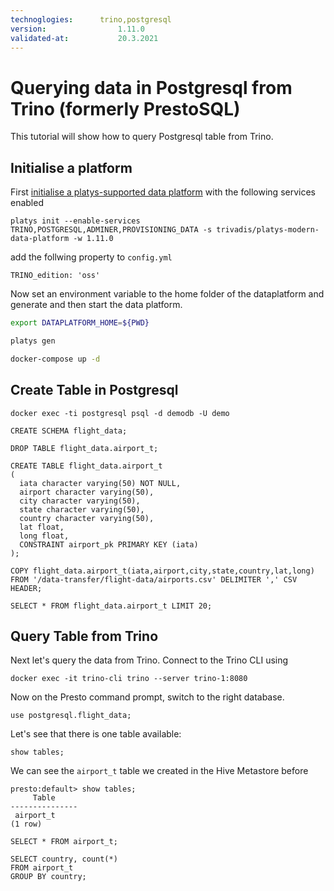 ```yaml
---
technoglogies:      trino,postgresql
version:				1.11.0
validated-at:			20.3.2021
---
```


# Querying data in Postgresql from Trino (formerly PrestoSQL)

This tutorial will show how to query Postgresql table from Trino. 

## Initialise a platform

First [initialise a platys-supported data platform](../../getting-started) with the following services enabled 

```
platys init --enable-services TRINO,POSTGRESQL,ADMINER,PROVISIONING_DATA -s trivadis/platys-modern-data-platform -w 1.11.0
```

add the follwing property to `config.yml`

```
TRINO_edition: 'oss'
```

Now set an environment variable to the home folder of the dataplatform and generate and then start the data platform. 

```bash
export DATAPLATFORM_HOME=${PWD}

platys gen

docker-compose up -d
```

## Create Table in Postgresql

```
docker exec -ti postgresql psql -d demodb -U demo
```

```
CREATE SCHEMA flight_data;

DROP TABLE flight_data.airport_t;

CREATE TABLE flight_data.airport_t
(
  iata character varying(50) NOT NULL,
  airport character varying(50),
  city character varying(50),
  state character varying(50),
  country character varying(50),
  lat float,
  long float,
  CONSTRAINT airport_pk PRIMARY KEY (iata)
);
```

```
COPY flight_data.airport_t(iata,airport,city,state,country,lat,long) 
FROM '/data-transfer/flight-data/airports.csv' DELIMITER ',' CSV HEADER;
```

```
SELECT * FROM flight_data.airport_t LIMIT 20;
```

## Query Table from Trino

Next let's query the data from Trino. Connect to the Trino CLI using

```
docker exec -it trino-cli trino --server trino-1:8080
```

Now on the Presto command prompt, switch to the right database. 

```
use postgresql.flight_data;
```

Let's see that there is one table available:

```
show tables;
```

We can see the `airport_t` table we created in the Hive Metastore before

```
presto:default> show tables;
     Table
---------------
 airport_t
(1 row)
```

```
SELECT * FROM airport_t;
```

```
SELECT country, count(*)
FROM airport_t
GROUP BY country;
```
